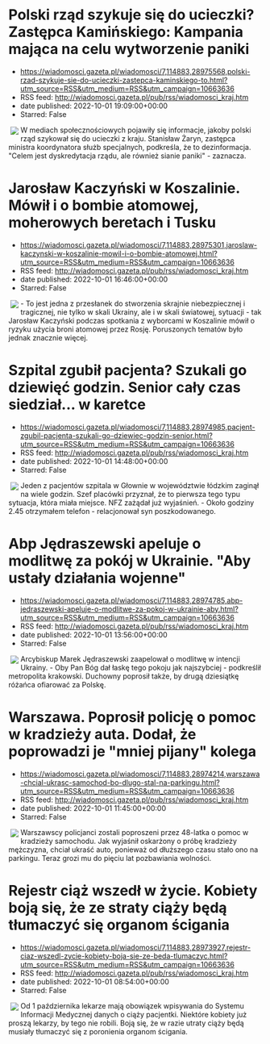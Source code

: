 # Polski rząd szykuje się do ucieczki? Zastępca Kamińskiego: Kampania mająca na celu wytworzenie paniki
 - https://wiadomosci.gazeta.pl/wiadomosci/7,114883,28975568,polski-rzad-szykuje-sie-do-ucieczki-zastepca-kaminskiego-to.html?utm_source=RSS&utm_medium=RSS&utm_campaign=10663636
 - RSS feed: http://wiadomosci.gazeta.pl/pub/rss/wiadomosci_kraj.htm
 - date published: 2022-10-01 19:09:00+00:00
 - Starred: False

<img align="left" hspace="4" src="https://bi.im-g.pl/im/e9/a2/1b/z28975593M,Stanislaw-Zaryn-dementuje-fake-newsy.jpg" vspace="2" />W mediach społecznościowych pojawiły się informacje, jakoby polski rząd szykował się do ucieczki z kraju. Stanisław Żaryn, zastępca ministra koordynatora służb specjalnych, podkreśla, że to dezinformacja. "Celem jest dyskredytacja rządu, ale również sianie paniki" - zaznacza.

# Jarosław Kaczyński w Koszalinie. Mówił i o bombie atomowej, moherowych beretach i Tusku
 - https://wiadomosci.gazeta.pl/wiadomosci/7,114883,28975301,jaroslaw-kaczynski-w-koszalinie-mowil-i-o-bombie-atomowej.html?utm_source=RSS&utm_medium=RSS&utm_campaign=10663636
 - RSS feed: http://wiadomosci.gazeta.pl/pub/rss/wiadomosci_kraj.htm
 - date published: 2022-10-01 16:46:00+00:00
 - Starred: False

<img align="left" hspace="4" src="https://bi.im-g.pl/im/f3/a2/1b/z28975347M,Jaroslaw-Kaczynski-spotkal-sie-z-wyborcami-PiS-w-K.jpg" vspace="2" />- To jest jedna z przesłanek do stworzenia skrajnie niebezpiecznej i tragicznej, nie tylko w skali Ukrainy, ale i w skali światowej, sytuacji - tak Jarosław Kaczyński podczas spotkania z wyborcami w Koszalinie mówił o ryzyku użycia broni atomowej przez Rosję. Poruszonych tematów było jednak znacznie więcej.

# Szpital zgubił pacjenta? Szukali go dziewięć godzin. Senior cały czas siedział... w karetce
 - https://wiadomosci.gazeta.pl/wiadomosci/7,114883,28974985,pacjent-zgubil-pacjenta-szukali-go-dziewiec-godzin-senior.html?utm_source=RSS&utm_medium=RSS&utm_campaign=10663636
 - RSS feed: http://wiadomosci.gazeta.pl/pub/rss/wiadomosci_kraj.htm
 - date published: 2022-10-01 14:48:00+00:00
 - Starred: False

<img align="left" hspace="4" src="https://bi.im-g.pl/im/1f/a2/1b/z28975135M,Senior--zdjecie-ilustracyjne-.jpg" vspace="2" />Jeden z pacjentów szpitala w Głownie w województwie łódzkim zaginął na wiele godzin. Szef placówki przyznał, że to pierwsza tego typu sytuacja, która miała miejsce. NFZ zażądał już wyjaśnień. - Około godziny 2.45 otrzymałem telefon - relacjonował syn poszkodowanego.

# Abp Jędraszewski apeluje o modlitwę za pokój w Ukrainie. "Aby ustały działania wojenne"
 - https://wiadomosci.gazeta.pl/wiadomosci/7,114883,28974785,abp-jedraszewski-apeluje-o-modlitwe-za-pokoj-w-ukrainie-aby.html?utm_source=RSS&utm_medium=RSS&utm_campaign=10663636
 - RSS feed: http://wiadomosci.gazeta.pl/pub/rss/wiadomosci_kraj.htm
 - date published: 2022-10-01 13:56:00+00:00
 - Starred: False

<img align="left" hspace="4" src="https://bi.im-g.pl/im/b9/45/1b/z28596409M,Abp--Marek-Jedraszewski---zdjecie-archiwalne.jpg" vspace="2" />Arcybiskup Marek Jędraszewski zaapelował o modlitwę w intencji Ukrainy. - Oby Pan Bóg dał łaskę tego pokoju jak najszybciej - podkreślił metropolita krakowski. Duchowny poprosił także, by drugą dziesiątkę różańca ofiarować za Polskę.

# Warszawa. Poprosił policję o pomoc w kradzieży auta. Dodał, że poprowadzi je "mniej pijany" kolega
 - https://wiadomosci.gazeta.pl/wiadomosci/7,114883,28974214,warszawa-chcial-ukrasc-samochod-bo-dlugo-stal-na-parkingu.html?utm_source=RSS&utm_medium=RSS&utm_campaign=10663636
 - RSS feed: http://wiadomosci.gazeta.pl/pub/rss/wiadomosci_kraj.htm
 - date published: 2022-10-01 11:45:00+00:00
 - Starred: False

<img align="left" hspace="4" src="https://bi.im-g.pl/im/3e/a1/1b/z28974398M,Warszawa--Chcial-ukrasc-samochod--bo-dlugo-stal-na.jpg" vspace="2" />Warszawscy policjanci zostali poproszeni przez 48-latka o pomoc w kradzieży samochodu. Jak wyjaśnił oskarżony o próbę kradzieży mężczyzna, chciał ukraść auto, ponieważ od dłuższego czasu stało ono na parkingu. Teraz grozi mu do pięciu lat pozbawiania wolności.

# Rejestr ciąż wszedł w życie. Kobiety boją się, że ze straty ciąży będą tłumaczyć się organom ścigania
 - https://wiadomosci.gazeta.pl/wiadomosci/7,114883,28973927,rejestr-ciaz-wszedl-zycie-kobiety-boja-sie-ze-beda-tlumaczyc.html?utm_source=RSS&utm_medium=RSS&utm_campaign=10663636
 - RSS feed: http://wiadomosci.gazeta.pl/pub/rss/wiadomosci_kraj.htm
 - date published: 2022-10-01 08:54:00+00:00
 - Starred: False

<img align="left" hspace="4" src="https://bi.im-g.pl/im/ac/a1/1b/z28973996M,Ciaza--badanie-USG.jpg" vspace="2" />Od 1 października lekarze mają obowiązek wpisywania do Systemu Informacji Medycznej danych o ciąży pacjentki. Niektóre kobiety już proszą lekarzy, by tego nie robili. Boją się, że w razie utraty ciąży będą musiały tłumaczyć się z poronienia organom ścigania.
